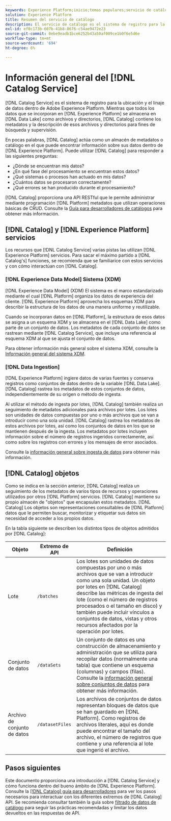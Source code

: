 ```yaml
---
keywords: Experience Platform;inicio;temas populares;servicio de catálogo;catálogo;servicio de catálogo;ubicación de datos;ubicación de datos;administración de datos;administración de datos;linaje;linaje;catálogo;habilitar conjunto de datos
solution: Experience Platform
title: Resumen del servicio de catálogo
description: El servicio de catálogo es el sistema de registro para la ubicación y el linaje de datos dentro de Adobe Experience Platform. Mientras que todos los datos que se incorporan al Experience Platform se almacenan en el lago de datos como archivos y directorios, el catálogo contiene los metadatos y la descripción de esos archivos y directorios para fines de búsqueda y monitorización.
exl-id: ef0c173b-607b-41b8-8676-c54ae9472e23
source-git-commit: 0ebe9eadb1bce6252b43a50af009ce1b0f6e5d6e
workflow-type: tm+mt
source-wordcount: '694'
ht-degree: 6%

---
```


# Información general del [!DNL Catalog Service]

[!DNL Catalog Service] es el sistema de registro para la ubicación y el linaje de datos dentro de Adobe Experience Platform. Mientras que todos los datos que se incorporan en [!DNL Experience Platform] se almacena en [!DNL Data Lake] como archivos y directorios, [!DNL Catalog] contiene los metadatos y la descripción de esos archivos y directorios para fines de búsqueda y supervisión.

En pocas palabras, [!DNL Catalog] actúa como un almacén de metadatos o catálogo en el que puede encontrar información sobre sus datos dentro de [!DNL Experience Platform]. Puede utilizar [!DNL Catalog] para responder a las siguientes preguntas:

* ¿Dónde se encuentran mis datos?
* ¿En qué fase del procesamiento se encuentran estos datos?
* ¿Qué sistemas o procesos han actuado en mis datos?
* ¿Cuántos datos se procesaron correctamente?
* ¿Qué errores se han producido durante el procesamiento?

[!DNL Catalog] proporciona una API RESTful que le permite administrar mediante programación [!DNL Platform] metadatos que utilizan operaciones básicas de CRUD. Consulte la [Guía para desarrolladores de catálogos](api/getting-started.md) para obtener más información.

## [!DNL Catalog] y [!DNL Experience Platform] servicios

Los recursos que [!DNL Catalog Service] varias pistas las utilizan [!DNL Experience Platform] servicios. Para sacar el máximo partido a [!DNL Catalog's] funciones, se recomienda que se familiarice con estos servicios y con cómo interactúan con [!DNL Catalog].

### [!DNL Experience Data Model] Sistema (XDM)

[!DNL Experience Data Model] (XDM) El sistema es el marco estandarizado mediante el cual [!DNL Platform] organiza los datos de experiencia del cliente. [!DNL Experience Platform] aprovecha los esquemas XDM para describir la estructura de los datos de una manera uniforme y reutilizable.

Cuando se incorporan datos en [!DNL Platform], la estructura de esos datos se asigna a un esquema XDM y se almacena en el [!DNL Data Lake] como parte de un conjunto de datos. Los metadatos de cada conjunto de datos se rastrean mediante [!DNL Catalog Service], que incluye una referencia al esquema XDM al que se ajusta el conjunto de datos.

Para obtener información más general sobre el sistema XDM, consulte la [Información general del sistema XDM](../xdm/home.md).

### [!DNL Data Ingestion]

[!DNL Experience Platform] ingiere datos de varias fuentes y conserva registros como conjuntos de datos dentro de la variable [!DNL Data Lake]. [!DNL Catalog] rastrea los metadatos de estos conjuntos de datos, independientemente de su origen o método de ingesta.

Al utilizar el método de ingesta por lotes, [!DNL Catalog] también realiza un seguimiento de metadatos adicionales para archivos por lotes. Los lotes son unidades de datos compuestas por uno o más archivos que se van a introducir como una sola unidad. [!DNL Catalog] rastrea los metadatos de estos archivos por lotes, así como los conjuntos de datos en los que se mantienen después de la ingesta. Los metadatos por lotes incluyen información sobre el número de registros ingeridos correctamente, así como sobre los registros con errores y los mensajes de error asociados.

Consulte la [información general sobre ingesta de datos](../ingestion/home.md) para obtener más información.

## [!DNL Catalog] objetos

Como se indica en la sección anterior, [!DNL Catalog] realiza un seguimiento de los metadatos de varios tipos de recursos y operaciones utilizados por otros [!DNL Platform] servicios. [!DNL Catalog] mantiene su propio almacén de &quot;objetos&quot; que encapsulan estos metadatos. [!DNL Catalog] Los objetos son representaciones consultables de [!DNL Platform] datos que le permiten buscar, monitorizar y etiquetar sus datos sin necesidad de acceder a los propios datos.

En la tabla siguiente se describen los distintos tipos de objetos admitidos por [!DNL Catalog]:

| Objeto | Extremo de API | Definición |
|---|---|---|
| Lote | `/batches` | Los lotes son unidades de datos compuestas por uno o más archivos que se van a introducir como una sola unidad. Un objeto por lotes en [!DNL Catalog] describe las métricas de ingesta del lote (como el número de registros procesados o el tamaño en disco) y también puede incluir vínculos a conjuntos de datos, vistas y otros recursos afectados por la operación por lotes. |
| Conjunto de datos | `/dataSets` | Un conjunto de datos es una construcción de almacenamiento y administración que se utiliza para recopilar datos (normalmente una tabla) que contiene un esquema (columnas) y campos (filas). Consulte la [información general sobre conjuntos de datos](./datasets/overview.md) para obtener más información. |
| Archivo de conjunto de datos | `/datasetFiles` | Los archivos de conjuntos de datos representan bloques de datos que se han guardado en [!DNL Platform]. Como registros de archivos literales, aquí es donde puede encontrar el tamaño del archivo, el número de registros que contiene y una referencia al lote que ingerió el archivo. |

## Pasos siguientes

Este documento proporciona una introducción a [!DNL Catalog Service] y cómo funciona dentro del bueno ámbito de [!DNL Experience Platform]. Consulte la [[!DNL Catalog] guía para desarrolladores](api/getting-started.md) para ver los pasos necesarios para interactuar con los diferentes extremos de [!DNL Catalog] API. Se recomienda consultar también la guía sobre [filtrado de datos de catálogo](api/filter-data.md) para seguir las prácticas recomendadas y limitar los datos devueltos en las respuestas de API.
